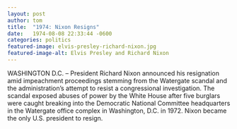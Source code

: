 ```yaml
---
layout: post 
author: tom 
title:  "1974: Nixon Resigns"
date:   1974-08-08 22:33:44 -0600
categories: politics
featured-image: elvis-presley-richard-nixon.jpg
featured-image-alt: Elvis Presley and Richard Nixon
---
```

WASHINGTON D.C. – President Richard Nixon announced his resignation amid impeachment proceedings stemming from the Watergate scandal and the administration’s attempt to resist a congressional investigation. The scandal exposed abuses of power by the White House after five burglars were caught breaking into the Democratic National Committee headquarters in the Watergate office complex in Washington, D.C. in 1972. Nixon became the only U.S. president to resign.